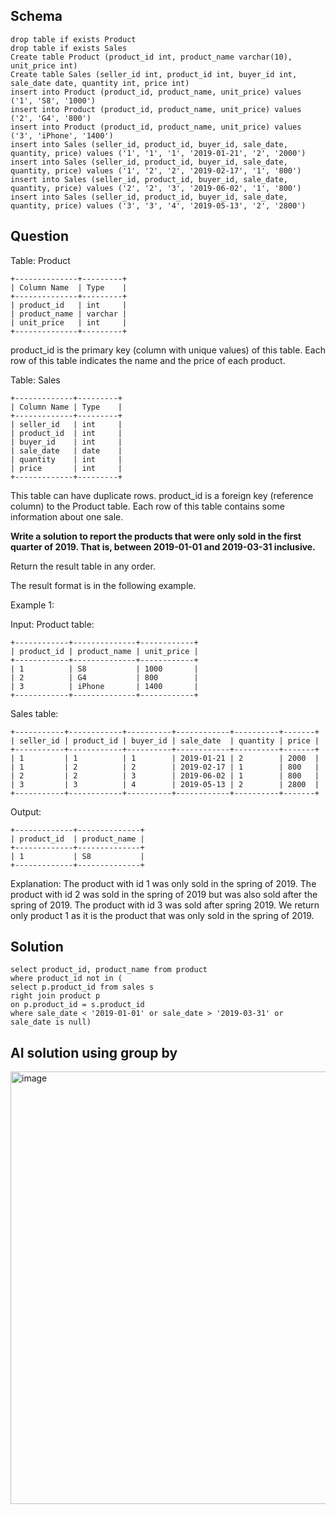 ## Schema

```
drop table if exists Product
drop table if exists Sales
Create table Product (product_id int, product_name varchar(10), unit_price int)
Create table Sales (seller_id int, product_id int, buyer_id int, sale_date date, quantity int, price int)
insert into Product (product_id, product_name, unit_price) values ('1', 'S8', '1000')
insert into Product (product_id, product_name, unit_price) values ('2', 'G4', '800')
insert into Product (product_id, product_name, unit_price) values ('3', 'iPhone', '1400')
insert into Sales (seller_id, product_id, buyer_id, sale_date, quantity, price) values ('1', '1', '1', '2019-01-21', '2', '2000')
insert into Sales (seller_id, product_id, buyer_id, sale_date, quantity, price) values ('1', '2', '2', '2019-02-17', '1', '800')
insert into Sales (seller_id, product_id, buyer_id, sale_date, quantity, price) values ('2', '2', '3', '2019-06-02', '1', '800')
insert into Sales (seller_id, product_id, buyer_id, sale_date, quantity, price) values ('3', '3', '4', '2019-05-13', '2', '2800')
```

## Question

Table: Product

```
+--------------+---------+
| Column Name  | Type    |
+--------------+---------+
| product_id   | int     |
| product_name | varchar |
| unit_price   | int     |
+--------------+---------+
```

product_id is the primary key (column with unique values) of this table.
Each row of this table indicates the name and the price of each product.

Table: Sales

```
+-------------+---------+
| Column Name | Type    |
+-------------+---------+
| seller_id   | int     |
| product_id  | int     |
| buyer_id    | int     |
| sale_date   | date    |
| quantity    | int     |
| price       | int     |
+-------------+---------+
```

This table can have duplicate rows.
product_id is a foreign key (reference column) to the Product table.
Each row of this table contains some information about one sale.

 

**Write a solution to report the products that were only sold in the first quarter of 2019. That is, between 2019-01-01 and 2019-03-31 inclusive.**

Return the result table in any order.

The result format is in the following example.

 

Example 1:

Input: 
Product table:
```
+------------+--------------+------------+
| product_id | product_name | unit_price |
+------------+--------------+------------+
| 1          | S8           | 1000       |
| 2          | G4           | 800        |
| 3          | iPhone       | 1400       |
+------------+--------------+------------+
```

Sales table:
```
+-----------+------------+----------+------------+----------+-------+
| seller_id | product_id | buyer_id | sale_date  | quantity | price |
+-----------+------------+----------+------------+----------+-------+
| 1         | 1          | 1        | 2019-01-21 | 2        | 2000  |
| 1         | 2          | 2        | 2019-02-17 | 1        | 800   |
| 2         | 2          | 3        | 2019-06-02 | 1        | 800   |
| 3         | 3          | 4        | 2019-05-13 | 2        | 2800  |
+-----------+------------+----------+------------+----------+-------+
```

Output: 
```
+-------------+--------------+
| product_id  | product_name |
+-------------+--------------+
| 1           | S8           |
+-------------+--------------+
```

Explanation: 
The product with id 1 was only sold in the spring of 2019.
The product with id 2 was sold in the spring of 2019 but was also sold after the spring of 2019.
The product with id 3 was sold after spring 2019.
We return only product 1 as it is the product that was only sold in the spring of 2019.



## Solution
```
select product_id, product_name from product
where product_id not in (
select p.product_id from sales s
right join product p
on p.product_id = s.product_id
where sale_date < '2019-01-01' or sale_date > '2019-03-31' or sale_date is null)
```


## AI solution using group by

<img width="956" height="692" alt="image" src="https://github.com/user-attachments/assets/79041536-b9e9-493a-bc5a-6e0aabfb04df" />
